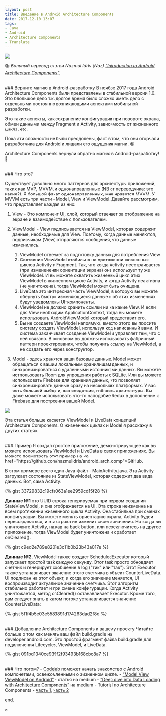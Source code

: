 ```yaml
---
layout: post
title: Введение в Android Architecture Components
date: 2017-12-10 13:07
tags:
- Java
- Android
- Architecture Components
- Translate
---
```

<img src="{{ site.baseurl }}/images/introduction-arch/hat_37.png">

:books: *Вольный перевод статьи Nazmul Idris (Naz) <a href="https://proandroiddev.com/introduction-to-android-architecture-components-cab33baa65f6">"Introduction to Android Architecture Components"</a>.*

<br>
### Верните магию в Android-разработку 
В ноябре 2017 года Android Architecture Components были представлены в стабильной версии 1.0. Это блольшое дело т.к. долгое время было сложно иметь дело с отдельными постоянно возникающими аспектами мобильной разработки.

Это такие аспекты, как сохранение конфигурации при повороте экрана, обмен данными между Fragment и Activity, зависимость от жизненного цикла, etc.

Пока эти сложности не были преодолены, факт в том, что они огорчали разработчика для Android и лишали его ощущения магии. 😠

Architecture Components вернули обратно магию в Android-разработку! 🎩

<br>
### Что это?

Существует довольно много паттернов для архитектуры приложений, таких как MVP, MVVM, и однонаправленные (NB от переводчика: это какие?). Я большой фанат однонаправленных, мне нравится MVVM. У MVVM есть три части - Model, View и ViewModel. Давайте рассмотрим, что представляет каждая из них:

1. View - Это компонент UI, слой, который отвечает за отображение на экране и взаимодействие с пользователем.
2. ViewModel - View подписывается на ViewModel, которая содержит данные, необходимые для View. Поэтому, когда данные меняются, подписчикам (View) отпраляются сообщения, что данные изменились.

    1. ViewModel отвечает за подготовку данных для потребления View
    2. Cостояние ViewModel стабильно на протяжении жизненных циклов Activity и Fragment. Так, что когда Activity пеестраивается (при измененении ориентации экрана) она использует ту же ViewModel. И вы можете охватить жизненный цикл этих ViewModel в жизненном цикле Activity, и когда Activity неактивна (не уничтожена), тогда ViewModel может быть очищена.
   3. LiveData это интересная часть ViewModel, в которую вы можете обернуть быстро изменяющиеся данные и об этих изменениях будут уведомлены UI-компоненты.
   4. ViewModel не должно хранить ссылки ни на какие View. И если для View необходим ApplicationContext, тогда вы можете использовать AndroidViewModel который предоставит его.
   5. Вы не создаете ViewModel напрямую, вместо этого вы просите систему создать ViewModel, используя код написанный вами. И система заканчивает создание ViewModel и управляет тем, что с ней связано. В основном вы должны использовать фабричный паттерн проектирования, чтобы получить ссылку на ViewModel, а не создать его через конструктор. 

3. Model - здесь хранятся ваши базовые данные. Model может обращаться к вашим локальным хранилищам данных, и синхронизироваться с удаленными источниками данных. Вы можете истпользовать Room для упрощения работы с SQLite. Или вы можете использовать Firebase для хранения данных, что позволяет синхронизировать данные сразу на нескольких платформах. У вас есть большой выбор и, как следствие, гибкость архитектуры. Вы даже можете использовать что-то наподобие Redux в дополнение к Firebase для построения вашей Model.

<img src="{{ site.baseurl }}/images/introduction-arch/arch_37.png">

Эта статья больше касается ViewModel и LiveData концепций Architecture Components. О жизненных циклах и Model я расскажу в других статьях.

<br>
### Пример
Я создал простое приложение, демонстрирующее как вы можете использовать ViewModel и LiveData в своих приложениях. Вы можете посмотреть этот пример на <а href="https://github.com/nazmulidris/android_arch_comp">GitHub</a>.

В этом примере всего один Java-файл - MainActivity.java. Эта Activity загружает состояние из StateViewModel, которая содержит два вида данных. Вот, сама Activity:

{% gist 33729832c19cfa063a1ee2959cd15f28 %}

**Данные №1** это UUID строка генерируемая при первом создании StateViewModel, и она отображается на UI. Эта строка неизменна на всем протяжении жизненного цикла Activity. Она стабильна при сменах конфигурации. Вы можете менять ориентацию экрана, Activity будеи пересоздаваться, и эта строка не изменит своего значения. Но когда вы уничтожите Activity, нажав на back button, или переключитесь на другое приложение, тогда ViewModel будет уничтожена и сработает onCleared(). 

{% gist c9ed2e789e8201e3c11b0b23b43a017e %}

**Данные №2**. ViewModel также создает ScheduledExecutor который запускает простой task каждую секунду. Этот task просто обновдяет счетчик и генерирует сообщение в log ("тик" или "так"). Этот Executor также устанавливает значение этого счетчика в  объект CounterLiveData. UI подписан на этот объект, и когда его значение меняется, UI воспроизводит актуальное значение счетчика. Этот алгоритм стабильно работает и при смене конфигурации. Когда Activity уничтожается, метод onCleared() останавливает Executor. Кроме того, вам следует знать в каком потоке устанавливается значение CounterLiveData:

{% gist 5f1f4b5e03e5583891d174263dad2f8d %}

<br>
### Добавление Architecture Components к вашему проекту
Читайте больше о том как менять ваш файл build.gradle на developer.android.com. Это простой фрагмент файла build.gradle для подключения Lifecycles, ViewModel, и LiveData. 

{% gist 091bd1340ce939f2f93493b168cbc8a7 %}

<br>
### Что потом?
- <a href="https://codelabs.developers.google.com/codelabs/android-lifecycles/#0">Codelab</a> поможет начать знакомство с Android компонетами, освежомленными о эизненном цикле.
- <a href="https://medium.com/@margaretmz/exploring-the-android-architecture-components-117515acfa8">“Model View ViewModel on Android”</a> - статья на medium
- <a href="https://medium.com/google-developers/lifecycle-aware-data-loading-with-android-architecture-components-f95484159de4">“Deep dive into Data Loading with Architecture Components”</a> на medium
- Tutorial по Architecture Components - <a href="https://riggaroo.co.za/android-architecture-components-looking-room-livedata-part-1/">часть 1</a>, <a href="https://riggaroo.co.za/android-architecture-components-looking-viewmodels-part-2/">часть 2</a>

end.

:fist:

